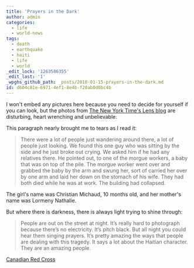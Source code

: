 ```yaml
---
title: 'Prayers in the Dark'
author: admin
categories:
  - life
  - world-news
tags:
  - death
  - earthquake
  - haiti
  - life
  - world
_edit_lock: '1263586355'
_edit_last: '1'
_wpghs_github_path: _posts/2010-01-15-prayers-in-the-dark.md
id: d604c81e-6971-4ef1-8e4b-f20ab0d0bc4b
---
```

<p>I won't embed any pictures here because you need to decide for yourself if you can look, but the photos from <a href="http://lens.blogs.nytimes.com/2010/01/15/assignment-19/">The New York Time's Lens blog</a> are disturbing, heart wrenching and unbelievable.</p>
<p>This paragraph nearly brought me to tears as I read it:</p>
<blockquote><p>There were a lot of people just wandering around there, a lot of people just looking. We found this one guy who was sitting by the side and he just broke out crying. We asked him if he had any relatives there. He pointed out, to one of the morgue workers, a baby that was on top of the pile. The morgue worker went over and grabbed the baby by the arm and swung her, sort of carried her over by one arm and laid her down on the stomach of his wife. They had both died while he was at work. The building had collapsed.</p></blockquote>
<p>The girl's name was Christian Michaud, 10 months old, and her mother's name was Lormeny Nathalie.</p>
<p>But where there is darkness, there is always light trying to shine through:</p>
<blockquote><p>People are out on the street at night. It’s really hard to photograph because there’s no electricity. It’s pitch black. But all night you could hear them singing prayers. It’s pretty amazing the ways that people are dealing with this tragedy. It says a lot about the Haitian character. They are an amazing people.</p></blockquote>
<p><a href="https://redcross.csfm.com/haiti/index.php">Canadian Red Cross</a></p>
